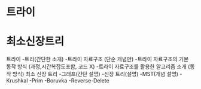 # 트라이

# 최소신장트리

트라이
-트리(간단한 소개)
-트라이 자료구조 (단순 개념만)
-트라이 자료구조의 기본 동작 방식 (과정,시간복잡도포함, 코드 X)
-트라이 자료구조를 활용한 알고리즘 소개 (동작 방식)
최소 신장 트리
-그래프(간단 설명)
-신장 트리(설명)
-MST(개념 설명)
-Krushkal
-Prim
-Boruvka
-Reverse-Delete